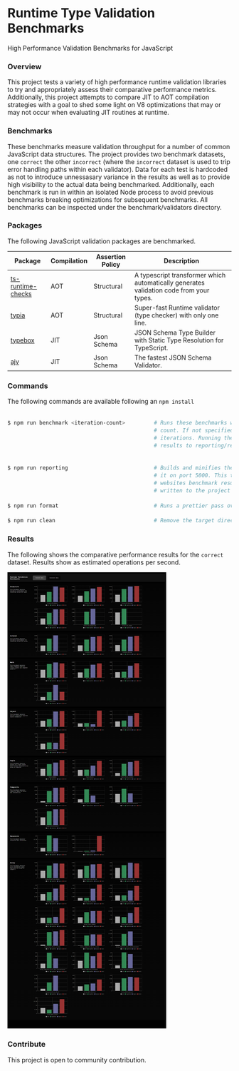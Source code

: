 # Runtime Type Validation Benchmarks

High Performance Validation Benchmarks for JavaScript

### Overview

This project tests a variety of high performance runtime validation libraries to try and appropriately assess their comparative performance metrics. Additionally, this project attempts to compare JIT to AOT compilation strategies with a goal to shed some light on V8 optimizations that may or may not occur when evaluating JIT routines at runtime.

### Benchmarks

These benchmarks measure validation throughput for a number of common JavaScript data structures. The project provides two benchmark datasets, one `correct` the other `incorrect` (where the `incorrect` dataset is used to trip error handling paths within each validator). Data for each test is hardcoded as not to introduce unnessasary variance in the results as well as to provide high visibility to the actual data being benchmarked. Additionally, each benchmark is run in within an isolated Node process to avoid previous benchmarks breaking optimizations for subsequent benchmarks. All benchmarks can be inspected under the benchmark/validators directory.

### Packages

The following JavaScript validation packages are benchmarked.

| Package                                                              | Compilation | Assertion Policy | Description                                                                                |
|---                                                                   |---          |---               |---                                                                                         |
| [ts-runtime-checks](https://github.com/GoogleFeud/ts-runtime-checks) | AOT         | Structural       | A typescript transformer which automatically generates validation code from your types.    |
| [typia](https://github.com/samchon/typia)                            | AOT         | Structural       | Super-fast Runtime validator (type checker) with only one line.                            |
| [typebox](https://github.com/sinclairzx81/typebox)                   | JIT         | Json Schema      | JSON Schema Type Builder with Static Type Resolution for TypeScript.                       |
| [ajv](https://github.com/ajv-validator/ajv)                          | JIT         | Json Schema      | The fastest JSON Schema Validator.                                                         |


### Commands

The following commands are available following an `npm install`

```bash

$ npm run benchmark <iteration-count>         # Runs these benchmarks with an optional iteration 
                                              # count. If not specified the default is 10 million
                                              # iterations. Running the benchmark will write
                                              # results to reporting/results/<lib>/<test>.json.


$ npm run reporting                           # Builds and minifies the reporting website and serves
                                              # it on port 5000. This task will also capture the current 
                                              # websites benchmark results (see image below) which is 
                                              # written to the project root (screenshot.png)

$ npm run format                              # Runs a prettier pass over the project.

$ npm run clean                               # Remove the target directory.
```


### Results

The following shows the comparative performance results for the `correct` dataset. Results show as estimated operations per second.

![](screenshot.png)

### Contribute

This project is open to community contribution.